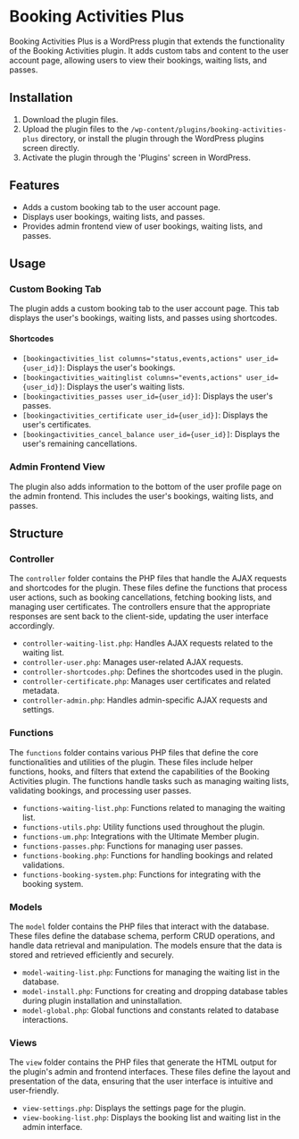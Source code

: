 # Booking Activities Plus

Booking Activities Plus is a WordPress plugin that extends the functionality of the Booking Activities plugin. It adds custom tabs and content to the user account page, allowing users to view their bookings, waiting lists, and passes.

## Installation

1. Download the plugin files.
2. Upload the plugin files to the `/wp-content/plugins/booking-activities-plus` directory, or install the plugin through the WordPress plugins screen directly.
3. Activate the plugin through the 'Plugins' screen in WordPress.

## Features

- Adds a custom booking tab to the user account page.
- Displays user bookings, waiting lists, and passes.
- Provides admin frontend view of user bookings, waiting lists, and passes.

## Usage

### Custom Booking Tab

The plugin adds a custom booking tab to the user account page. This tab displays the user's bookings, waiting lists, and passes using shortcodes.

#### Shortcodes

- `[bookingactivities_list columns="status,events,actions" user_id={user_id}]`: Displays the user's bookings.
- `[bookingactivities_waitinglist columns="events,actions" user_id={user_id}]`: Displays the user's waiting lists.
- `[bookingactivities_passes user_id={user_id}]`: Displays the user's passes.
- `[bookingactivities_certificate user_id={user_id}]`: Displays the user's certificates.
- `[bookingactivities_cancel_balance user_id={user_id}]`: Displays the user's remaining cancellations.

### Admin Frontend View

The plugin also adds information to the bottom of the user profile page on the admin frontend. This includes the user's bookings, waiting lists, and passes.

## Structure

### Controller

The `controller` folder contains the PHP files that handle the AJAX requests and shortcodes for the plugin. These files define the functions that process user actions, such as booking cancellations, fetching booking lists, and managing user certificates. The controllers ensure that the appropriate responses are sent back to the client-side, updating the user interface accordingly.

- `controller-waiting-list.php`: Handles AJAX requests related to the waiting list.
- `controller-user.php`: Manages user-related AJAX requests.
- `controller-shortcodes.php`: Defines the shortcodes used in the plugin.
- `controller-certificate.php`: Manages user certificates and related metadata.
- `controller-admin.php`: Handles admin-specific AJAX requests and settings.

### Functions

The `functions` folder contains various PHP files that define the core functionalities and utilities of the plugin. These files include helper functions, hooks, and filters that extend the capabilities of the Booking Activities plugin. The functions handle tasks such as managing waiting lists, validating bookings, and processing user passes.

- `functions-waiting-list.php`: Functions related to managing the waiting list.
- `functions-utils.php`: Utility functions used throughout the plugin.
- `functions-um.php`: Integrations with the Ultimate Member plugin.
- `functions-passes.php`: Functions for managing user passes.
- `functions-booking.php`: Functions for handling bookings and related validations.
- `functions-booking-system.php`: Functions for integrating with the booking system.

### Models

The `model` folder contains the PHP files that interact with the database. These files define the database schema, perform CRUD operations, and handle data retrieval and manipulation. The models ensure that the data is stored and retrieved efficiently and securely.

- `model-waiting-list.php`: Functions for managing the waiting list in the database.
- `model-install.php`: Functions for creating and dropping database tables during plugin installation and uninstallation.
- `model-global.php`: Global functions and constants related to database interactions.

### Views

The `view` folder contains the PHP files that generate the HTML output for the plugin's admin and frontend interfaces. These files define the layout and presentation of the data, ensuring that the user interface is intuitive and user-friendly.

- `view-settings.php`: Displays the settings page for the plugin.
- `view-booking-list.php`: Displays the booking list and waiting list in the admin interface.